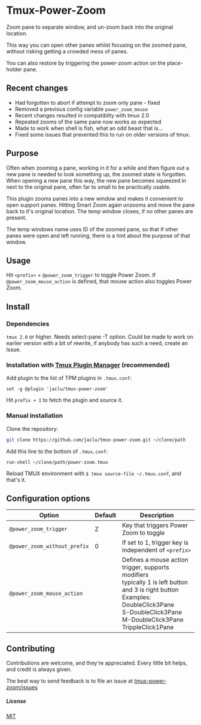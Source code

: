 # Tmux-Power-Zoom

Zoom pane to separate window, and un-zoom back into the original location.

This way you can open other panes whilst focusing on the zoomed pane, without
risking getting a crowded mess of panes.

You can also restore by triggering the power-zoom action on the place-holder
pane.

## Recent changes

- Had forgotten to abort if attempt to zoom only pane - fixed
- Removed a previous config variable `power_zoom_mouse`
- Recent changes resulted in compatiblity with tmux 2.0
- Repeated zooms of the same pane now works as expected
- Made to work when shell is fish, what an odd beast that is...
- Fixed some issues that prevented this to run on older versions of tmux.

## Purpose

Often when zooming a pane, working in it for a while and then figure out
a new pane is needed to look something up, the zoomed state is forgotten.
When opening a new pane this way, the new pane becomes squeezed in next
to the original pane, often far to small to be practically usable.

This plugin zooms panes into a new window and makes it convenient to open support
panes. Hitting Smart Zoom again unzooms and move the pane back to it's
original location. The temp window closes, if no other panes are present.

The temp windows name uses ID of the zoomed pane, so that if other
panes were open and left running, there is a hint about
the purpose of that window.

## Usage

Hit `<prefix>` + `@power_zoom_trigger` to toggle Power Zoom.
If `@power_zoom_mouse_action` is defined, that mouse action also toggles
 Power Zoom.

## Install

### Dependencies

`tmux 2.0` or higher. Needs select-pane -T option. Could be made to work on
earlier version with a bit of rewrite, if anybody has such a need,
create an Issue.

### Installation with [Tmux Plugin Manager](https://github.com/tmux-plugins/tpm) (recommended)

Add plugin to the list of TPM plugins in `.tmux.conf`:

```tmux
set -g @plugin 'jaclu/tmux-power-zoom'
```

Hit `prefix + I` to fetch the plugin and source it.

### Manual installation

Clone the repository:

```bash
git clone https://github.com/jaclu/tmux-power-zoom.git ~/clone/path
```

Add this line to the bottom of `.tmux.conf`:

```tmux
run-shell ~/clone/path/power-zoom.tmux
```

Reload TMUX environment with `$ tmux source-file ~/.tmux.conf`, and that's it.

## Configuration options

Option | Default | Description
-|-|-
`@power_zoom_trigger` | Z | Key that triggers Power Zoom to toggle
`@power_zoom_without_prefix` | 0       | If set to 1, trigger key is independent of `<prefix>`
`@power_zoom_mouse_action`          |       | Defines a mouse action trigger, supports modifiers<br/>typically 1 is left button and 3 is right button<br/>Examples:<br/>DoubleClick3Pane<br/>S-DoubleClick3Pane<br/>M-DoubleClick3Pane<br/>TrippleClick1Pane

## Contributing

Contributions are welcome, and they're appreciated. Every little bit
helps, and credit is always given.

The best way to send feedback is to file an issue at
[tmux-power-zoom/issues](https://github.com/jaclu/tmux-power-zoom/issues)

##### License

[MIT](LICENSE.md)
